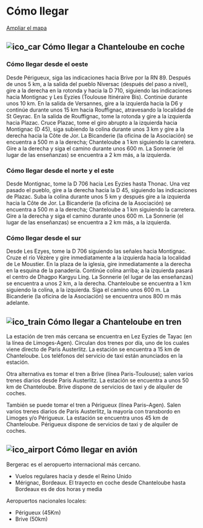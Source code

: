 #  Cómo llegar 

  
[ Ampliar el mapa ](https://maps.google.com/maps?t=m&hl=es-ES&gl=ES&mapclient=apiv3&ie=UTF8&ll=45.020398,1.062927&spn=0.058243,0.109863&z=13&source=embed)

##  ![ico_car](/images/ico_car.png) Cómo llegar a Chanteloube en coche 

###  Cómo llegar desde el oeste 

Desde Périgueux, siga las indicaciones hacia Brive por la RN 89. Después de unos 5 km, a la salida del pueblo Niversac (después del paso a nivel), gire a la derecha en la rotonda y hacia la D 710, siguiendo las indicaciones hacia Montignac y Les Eyzies (Toulouse Itinéraire Bis). Continúe durante unos 10 km. En la salida de Versannes, gire a la izquierda hacia la D6 y continúe durante unos 15 km hacia Rouffignac, atravesando la localidad de St Geyrac. En la salida de Rouffignac, tome la rotonda y gire a la izquierda hacia Plazac. Cruce Plazac, tome el giro abrupto a la izquierda hacia Montignac (D 45), siga subiendo la colina durante unos 3 km y gire a la derecha hacia la Côte de Jor. La Bicanderie (la oficina de la Asociación) se encuentra a 500 m a la derecha; Chanteloube a 1 km siguiendo la carretera. Gire a la derecha y siga el camino durante unos 600 m. La Sonnerie (el lugar de las enseñanzas) se encuentra a 2 km más, a la izquierda. 

###  Cómo llegar desde el norte y el este 

Desde Montignac, tome la D 706 hacia Les Eyzies hasta Thonac. Una vez pasado el pueblo, gire a la derecha hacia la D 45, siguiendo las indicaciones de Plazac. Suba la colina durante unos 5 km y después gire a la izquierda hacia la Côte de Jor. La Bicanderie (la oficina de la Asociación) se encuentra a 500 m a la derecha; Chanteloube a 1 km siguiendo la carretera. Gire a la derecha y siga el camino durante unos 600 m. La Sonnerie (el lugar de las enseñanzas) se encuentra a 2 km más, a la izquierda. 

###  Cómo llegar desde el sur 

Desde Les Ezyes, tome la D 706 siguiendo las señales hacia Montignac. Cruze el río Vézère y gire inmediatamente a la izquierda hacia la localidad de Le Moustier. En la plaza de la iglesia, gire inmediatamente a la derecha en la esquina de la panadería. Continúe colina arriba; a la izquierda pasará el centro de Dhagpo Kargyu Ling. La Sonnerie (el lugar de las enseñanzas) se encuentra a unos 2 km, a la derecha. Chanteloube se encuentra a 1 km siguiendo la colina, a la izquierda. Siga el camino unos 600 m. La Bicanderie (la oficina de la Asociación) se encuentra unos 800 m más adelante. 

##  ![ico_train](/images/ico_train.png) Cómo llegar a Chanteloube en tren 

La estación de tren más cercana se encuentra en Lez Eyzies de Tayac (en la línea de Limoges-Agen). Circulan dos trenes por día, uno de los cuales viene directo de Paris Austerlitz. La estación se encuentra a 15 km de Chanteloube. Los teléfonos del servicio de taxi están anunciados en la estación. 

Otra alternativa es tomar el tren a Brive (línea Paris-Toulouse); salen varios trenes diarios desde Paris Austerlitz. La estación se encuentra a unos 50 km de Chanteloube. Brive dispone de servicios de taxi y de alquiler de coches. 

También se puede tomar el tren a Périgueux (línea Paris–Agen). Salen varios trenes diarios de Paris Austerlitz, la mayoría con transbordo en Limoges y/o Périgueux. La estación se encuentra unos 45 km de Chanteloube. Périgueux dispone de servicios de taxi y de alquiler de coches. 

##  ![ico_airport](/images/ico_airport.png) Cómo llegar en avión 

Bergerac es el aeropuerto internacional más cercano. 

  * Vuelos regulares hacia y desde el Reino Unido 
  * Mérignac, Bordeaux. El trayecto en coche desde Chanteloube hasta Bordeaux es de dos horas y media 



Aeropuertos nacionales locales: 

  * Périgueux (45Km) 
  * Brive (50km) 


